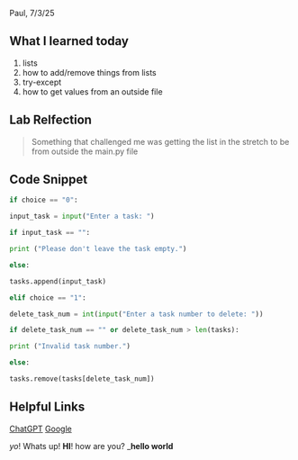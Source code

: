 Paul, 7/3/25

## What I learned today
1. lists
2. how to add/remove things from lists
3. try-except 
4. how to get values from an outside file

## Lab Relfection
>Something that challenged me was getting the list in the stretch to be from outside the main.py file

## Code Snippet
``` Python
if choice == "0":

input_task = input("Enter a task: ")

if input_task == "":

print ("Please don't leave the task empty.")

else:

tasks.append(input_task)

elif choice == "1":

delete_task_num = int(input("Enter a task number to delete: "))

if delete_task_num == "" or delete_task_num > len(tasks):

print ("Invalid task number.")

else:

tasks.remove(tasks[delete_task_num])

```

## Helpful Links
[ChatGPT](https://chatgpt.com/)
[Google](https://google.com )

_yo_! Whats up!
__HI__! how are you?
___hello world__



